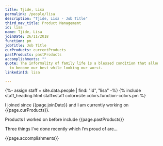 ```yaml
---
title: Tjide, Lisa
permalink: /people/lisa
description: "Tjide, Lisa - Job Title"
third_nav_title: Product Management
id: lisa
name: Tjide, Lisa
joinDate: 26/11/2018
function: pm
jobTitle: Job Title
curProducts: currentProducts
pastProducts: pastProducts
accomplishments: ""
quote: The informality of family life is a blessed condition that allows us all
  to become our best while looking our worst.
linkedinId: lisa

---
```


{%- assign staff = site.data.people | find: "id", "lisa" -%}
{% include staff_heading.html staff=staff color=site.colors.function-colors.pm %}

<p>I joined since {{page.joinDate}} and I am currently working on {{page.curProducts}}.</p>

<p>Products I worked on before include {{page.pastProducts}}</p>

<p>Three things I've done recently which I'm proud of are...</p>
{{page.accomplishments}}
